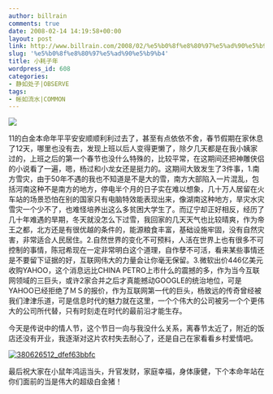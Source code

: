 ```yaml
---
author: billrain
comments: true
date: 2008-02-14 14:19:58+00:00
layout: post
link: http://www.billrain.com/2008/02/%e5%b0%8f%e8%80%97%e5%ad%90%e5%b9%b4/
slug: '%e5%b0%8f%e8%80%97%e5%ad%90%e5%b9%b4'
title: 小耗子年
wordpress_id: 608
categories:
- 静如处子|OBSERVE
tags:
- 帐如流水|COMMON
---
```


![](http://www.tucoo.com/vector/H_a_mouse/images/A001.jpg)

11的白金本命年平平安安顺顺利利过去了，甚至有点依依不舍，春节假期在家休息了12天，哪里也没有去，发现上班以后人变得更懒了，除夕几天都是在我小姨家过的，上班之后的第一个春节也没什么特殊的，比较平常，在这期间还把神雕侠侣的小说看了一遍，嗯，杨过和小龙女还是挺力的。这期间大致发生了3件事，1.南方雪灾，由于50年不遇的我也不知道是不是大的雪，南方大部陷入一片混乱，包括河南这种不是南方的地方，停电半个月的日子实在难以想象，几十万人居留在火车站的场景恐怕在别的国家只有电脑特效能表现出来，像湖南这种地方，旱灾水灾雪灾一个少不了，也难怪培养出这么多贫困大学生了。而辽宁却正好相反，经历了几十年难遇的旱期，冬天就没怎么下过雪，我回家的几天天气也比较晴爽，作为帝王之都，北方还是有很优越的条件的，能源粮食丰富，基础设施牢固，没有自然灾害，非常适合人民居住。2.自然世界的变化不可预料，人活在世界上也有很多不可控制的事情，陈冠希现在一定非常明白这个道理，自作孽不可活，看来某些事情还是不要留下证据的好，互联网伟大的力量会让你毫无保留。3.微软出价446亿美元收购YAHOO，这个消息远比CHINA PETRO上市什么的震撼的多，作为当今互联网领域的三巨头，或许2家合并之后才真能撼动GOOGLE的统治地位，可是YAHOO已经拒绝了ＭＳ的报价，作为互联网第一代的巨头，杨致远的传奇曾经被我们津津乐道，可是信息时代的魅力就在这里，一个个伟大的公司被另一个个更伟大的公司所代替，只有时刻走在时代的最前沿才能生存。

今天是传说中的情人节，这个节日一向与我没什么关系，离春节太近了，附近的饭店还没有开业，我逐渐对这片农村失去耐心了，还是自己在家看看乡村爱情吧。

[![380626512_dfef63bbfc](http://www.billrain.com/wp-content/uploads/2008/02/380626512-dfef63bbfc-thumb.jpg)](http://www.billrain.com/wp-content/uploads/2008/02/380626512-dfef63bbfc.jpg)

最后祝大家在小鼠年鸿运当头，升官发财，家庭幸福，身体康健，下个本命年站在你们面前的当是伟大的超级白金猪！
